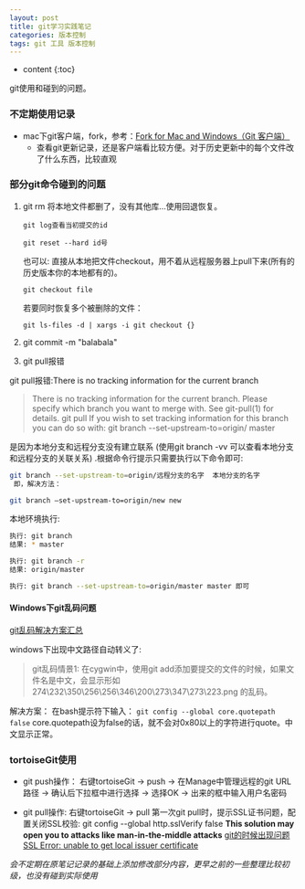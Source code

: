 ```yaml
---
layout: post
title: git学习实践笔记
categories: 版本控制
tags: git 工具 版本控制
---
```


* content
{:toc}

git使用和碰到的问题。




### 不定期使用记录

* mac下git客户端，fork，参考：[Fork for Mac and Windows（Git 客户端）](https://sspai.com/post/47356)
    - 查看git更新记录，还是客户端看比较方便。对于历史更新中的每个文件改了什么东西，比较直观

### 部分git命令碰到的问题

1. git rm 将本地文件都删了，没有其他库...使用回退恢复。

    `git log查看当初提交的id`

    `git reset --hard id号`

    也可以: 直接从本地把文件checkout，用不着从远程服务器上pull下来(所有的历史版本你的本地都有的)。

   `git checkout file`

   若要同时恢复多个被删除的文件：

   `git ls-files -d | xargs -i git checkout {}`

2. git commit -m "balabala"

3. git pull报错

git pull报错:There is no tracking information for the current branch

>There is no tracking information for the current branch.
Please specify which branch you want to merge with.
See git-pull(1) for details.
    git pull <remote> <branch>
If you wish to set tracking information for this branch you can do so with:
    git branch --set-upstream-to=origin/<branch> master

是因为本地分支和远程分支没有建立联系 (使用git branch -vv 可以查看本地分支和远程分支的关联关系) .根据命令行提示只需要执行以下命令即可:

```sh
git branch --set-upstream-to=origin/远程分支的名字  本地分支的名字
 即，解决方法：

git branch –set-upstream-to=origin/new new
```

本地环境执行:

```sh
执行: git branch
结果: * master

执行: git branch -r
结果: origin/master

执行: git branch --set-upstream-to=origin/master master 即可
```
#### Windows下git乱码问题

[git乱码解决方案汇总](http://zengrong.net/post/1249.htm)

windows下出现中文路径自动转义了:

> git乱码情景1:
在cygwin中，使用git add添加要提交的文件的时候，如果文件名是中文，会显示形如 274\232\350\256\256\346\200\273\347\273\223.png 的乱码。

解决方案：
在bash提示符下输入：
`git config --global core.quotepath false`
core.quotepath设为false的话，就不会对0x80以上的字符进行quote。中文显示正常。

### tortoiseGit使用

* git push操作：
右键tortoiseGit -> push -> 在Manage中管理远程的git URL路径 -> 确认后下拉框中进行选择 -> 选择OK -> 出来的框中输入用户名密码

* git pull操作:
右键tortoiseGit -> pull 
第一次git pull时，提示SSL证书问题，配置关闭SSL校验: 
    git config --global http.sslVerify false **This solution may open you to attacks like man-in-the-middle attacks**
    [git的时候出现问题SSL Error: unable to get local issuer certificate](https://stackoverflow.com/questions/23885449/unable-to-resolve-unable-to-get-local-issuer-certificate-using-git-on-windows)

*会不定期在原笔记记录的基础上添加修改部分内容，更早之前的一些整理比较初级，也没有碰到实际使用*
